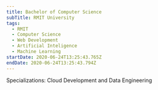 ```yaml
---
title: Bachelor of Computer Science
subTitle: RMIT University
tags:
  - RMIT
  - Computer Science
  - Web Development
  - Artificial Inteligence
  - Machine Learning
startDate: 2020-06-24T13:25:43.765Z
endDate: 2020-06-24T13:25:43.794Z
---
```

Specializations: Cloud Development and Data Engineering